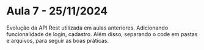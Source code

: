 # Aula 7 - 25/11/2024
 Evolução da API Rest utilizada em aulas anteriores. Adicionando funcionalidade de login, cadastro. Além disso, separando o code em pastas e arquivos, para seguir as boas práticas. 
